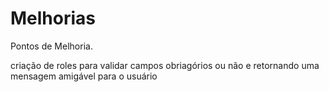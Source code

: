 # Melhorias

Pontos de Melhoria.

criação de roles para validar campos obriagórios ou não e retornando uma mensagem amigável para o usuário